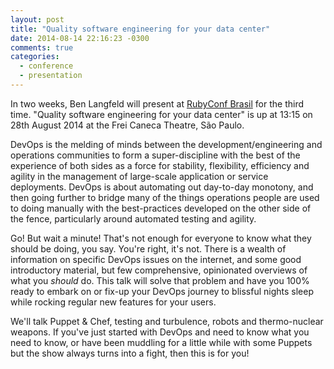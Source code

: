 ```yaml
---
layout: post
title: "Quality software engineering for your data center"
date: 2014-08-14 22:16:23 -0300
comments: true
categories:
  - conference
  - presentation
---
```


In two weeks, Ben Langfeld will present at [RubyConf Brasil](http://www.rubyconf.com.br/) for the third time. "Quality software engineering for your data center" is up at 13:15 on 28th August 2014 at the Frei Caneca Theatre, São Paulo.

DevOps is the melding of minds between the development/engineering and operations communities to form a super-discipline with the best of the experience of both sides as a force for stability, flexibility, efficiency and agility in the management of large-scale application or service deployments. DevOps is about automating out day-to-day monotony, and then going further to bridge many of the things operations people are used to doing manually with the best-practices developed on the other side of the fence, particularly around automated testing and agility.

Go! But wait a minute! That's not enough for everyone to know what they should be doing, you say. You're right, it's not. There is a wealth of information on specific DevOps issues on the internet, and some good introductory material, but few comprehensive, opinionated overviews of what you *should* do. This talk will solve that problem and have you 100% ready to embark on or fix-up your DevOps journey to blissful nights sleep while rocking regular new features for your users.

We'll talk Puppet & Chef, testing and turbulence, robots and thermo-nuclear weapons. If you've just started with DevOps and need to know what you need to know, or have been muddling for a little while with some Puppets but the show always turns into a fight, then this is for you!
